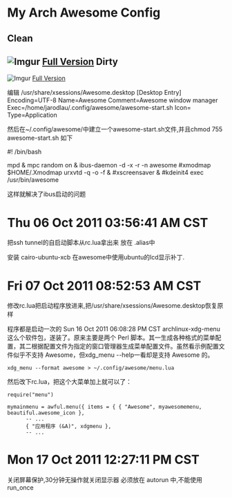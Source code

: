 My Arch Awesome Config
======
Clean
--
![Imgur](http://i.imgur.com/TDDcP.png)
[Full Version](http://imgur.com/TDDcP)
Dirty
--
![Imgur](http://i.imgur.com/vd5a1.png)
[Full Version](http://imgur.com/vd5a1)

编辑 /usr/share/xsessions/Awesome.desktop 
	[Desktop Entry]
	Encoding=UTF-8
	Name=Awesome
	Comment=Awesome window manager
	Exec=/home/jarodlau/.config/awesome/awesome-start.sh
	Icon=
	Type=Application

然后在~/.config/awesome/中建立一个awesome-start.sh文件,并且chmod 755 awesome-start.sh
如下

 #! /bin/bash

 mpd &
 mpc random on &
 ibus-daemon -d -x -r -n awesome
 #xmodmap $HOME/.Xmodmap
 urxvtd -q -o -f &
 #xscreensaver &
 #kdeinit4
 exec /usr/bin/awesome

这样就解决了ibus启动的问题

Thu 06 Oct 2011 03:56:41 AM CST
======
把ssh tunnel的自启动脚本从rc.lua拿出来
放在 .alias中

安装 cairo-ubuntu-xcb 在awesome中使用ubuntu的lcd显示补丁.

Fri 07 Oct 2011 08:52:53 AM CST
======
修改rc.lua把启动程序放进来,把/usr/share/xsessions/Awesome.desktop恢复原样

程序都是启动一次的
Sun 16 Oct 2011 06:08:28 PM CST
archlinux-xdg-menu这么个软件包，遂装了。原来主要是两个 Perl 脚本。其一生成各种格式的菜单配置，其二根据配置文件为指定的窗口管理器生成菜单配置文件。虽然看示例配置文件似乎不支持 Awesome，但xdg_menu --help一看却是支持 Awesome 的。

	xdg_menu --format awesome > ~/.config/awesome/menu.lua


然后改下rc.lua，把这个大菜单加上就可以了：

	require("menu")

	mymainmenu = awful.menu({ items = { { "Awesome", myawesomemenu, beautiful.awesome_icon },
          -- ...
          { "应用程序 (&A)", xdgmenu },
          -- ...

Mon 17 Oct 2011 12:27:11 PM CST
======
关闭屏幕保护,30分钟无操作就关闭显示器
必须放在 autorun 中,不能使用run_once

